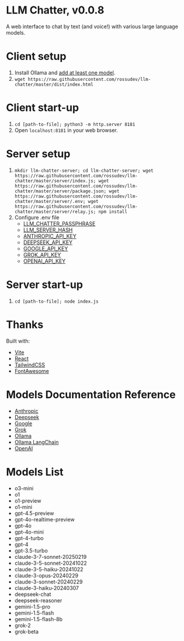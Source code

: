 # LLM Chatter, v0.0.8

A web interface to chat by text (and voice!) with various large language models.

# Client setup

1. Install Ollama and [add at least one model](https://www.ollama.ai/library).
2. `wget https://raw.githubusercontent.com/rossudev/llm-chatter/master/dist/index.html`

# Client start-up

1. `cd [path-to-file]; python3 -m http.server 8181`
2. Open `localhost:8181` in your web browser.

# Server setup

1. `mkdir llm-chatter-server; cd llm-chatter-server; wget https://raw.githubusercontent.com/rossudev/llm-chatter/master/server/index.js; wget https://raw.githubusercontent.com/rossudev/llm-chatter/master/server/package.json; wget https://raw.githubusercontent.com/rossudev/llm-chatter/master/server/.env; wget https://raw.githubusercontent.com/rossudev/llm-chatter/master/server/relay.js; npm install`
2. Configure .env file
   - [LLM_CHATTER_PASSPHRASE](https://bcrypt.online/)
   - [LLM_SERVER_HASH](https://duckduckgo.com/?q=generate+password+32+characters)
   - [ANTHROPIC_API_KEY](https://www.anthropic.com/api)
   - [DEEPSEEK_API_KEY](https://platform.deepseek.com/api_keys)
   - [GOOGLE_API_KEY](https://ai.google.dev/gemini-api/docs/billing)
   - [GROK_API_KEY](https://console.x.ai/)
   - [OPENAI_API_KEY](https://platform.openai.com/account/billing)

# Server start-up

1. `cd [path-to-file]; node index.js`

# Thanks

Built with: 

- [Vite](https://vitejs.dev/)
- [React](https://react.dev/)
- [TailwindCSS](https://tailwindcss.com/)
- [FontAwesome](https://fontawesome.com/)

# Models Documentation Reference
- [Anthropic](https://docs.anthropic.com/)
- [Deepseek](https://api-docs.deepseek.com/)
- [Google](https://ai.google.dev/gemini-api/docs)
- [Grok](https://docs.x.ai/docs)
- [Ollama](https://github.com/jmorganca/ollama/blob/main/docs/api.md)
- [Ollama LangChain](https://js.langchain.com/docs/integrations/llms/ollama/)
- [OpenAI](https://platform.openai.com/docs/overview)

# Models List
- o3-mini
- o1
- o1-preview
- o1-mini
- gpt-4.5-preview
- gpt-4o-realtime-preview
- gpt-4o
- gpt-4o-mini
- gpt-4-turbo
- gpt-4
- gpt-3.5-turbo
- claude-3-7-sonnet-20250219
- claude-3-5-sonnet-20241022
- claude-3-5-haiku-20241022
- claude-3-opus-20240229
- claude-3-sonnet-20240229
- claude-3-haiku-20240307
- deepseek-chat
- deepseek-reasoner
- gemini-1.5-pro
- gemini-1.5-flash
- gemini-1.5-flash-8b
- grok-2
- grok-beta